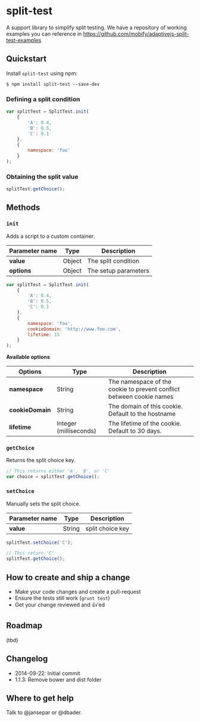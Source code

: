 # split-test

A support library to simplify split testing. We have a repository of working examples you can reference in https://github.com/mobify/adaptivejs-split-test-examples

## Quickstart

Install `split-test` using npm:

    $ npm install split-test --save-dev

### Defining a split condition

```js
var splitTest = SplitTest.init(
	{
		'A': 0.4,
		'B': 0.5,
		'C': 0.1
	},
	{
		namespace: 'foo'
	}
);
```

### Obtaining the split value

```js
splitTest.getChoice();
```

## Methods

### `init`

Adds a script to a custom container.

| Parameter name | Type | Description |
|----------------|-------------|-----|
| **value** | Object | The split condition |
| **options** | Object | The setup parameters |

```js
var splitTest = SplitTest.init(
	{
		'A': 0.4,
		'B': 0.5,
		'C': 0.1
	},
	{
		namespace: 'foo',
		cookieDomain: 'http://www.foo.com',
		lifetime: 15
	}
);
```
**Available options**

| Options | Type | Description |
|----------------|-------------|------|
| **namespace** | String | The namespace of the cookie to prevent conflict between cookie names |
| **cookieDomain** | String | The domain of this cookie. Default to the hostname |
| **lifetime** | Integer (milliseconds) | The lifetime of the cookie. Default to 30 days. |

### `getChoice`

Returns the split choice key.

```js
// This returns either 'A', 'B', or 'C'
var choice = splitTest.getChoice();
```
### `setChoice`

Manually sets the split choice.

| Parameter name | Type | Description |
|----------------|-------------|-----------|
| **value** | String | split choice key |

```js
splitTest.setChoice('C');

// This return 'C'
splitTest.getChoice();
```

## How to create and ship a change

* Make your code changes and create a pull-request
* Ensure the tests still work (`grunt test`)
* Get your change reviewed and :+1:'ed

## Roadmap

(tbd)

## Changelog

* 2014-09-22: Initial commit
* 1.1.3: Remove bower and dist folder

## Where to get help

Talk to @jansepar or @dbader.
